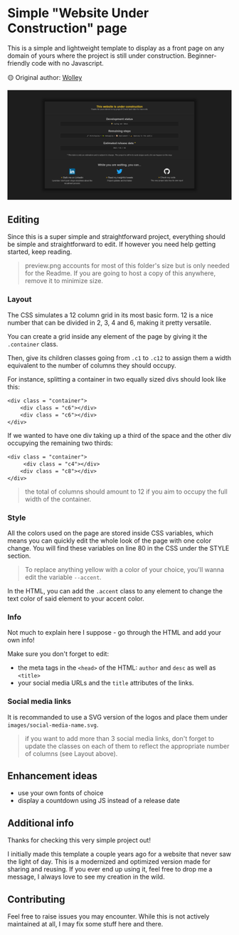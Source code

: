 # Simple "Website Under Construction" page

This is a simple and lightweight template to display as a front page on any domain of yours where the project is still under construction.
Beginner-friendly code with no Javascript.

🟡 Original author: [Wolley](https://github.com/wolleydev)

![Template preview](preview.png)

## Editing
Since this is a super simple and straightforward project, everything should be simple and straightforward to edit. If however you need help getting started, keep reading.

> preview.png accounts for most of this folder's size but is only needed for the Readme. If you are going to host a copy of this anywhere, remove it to minimize size.

### Layout
The CSS simulates a 12 column grid in its most basic form. 12 is a nice number that can be divided in 2, 3, 4 and 6, making it pretty versatile.

You can create a grid inside any element of the page by giving it the `.container` class.

Then, give its children classes going from `.c1` to `.c12` to assign them a width equivalent to the number of columns they should occupy.

For instance, splitting a container in two equally sized divs should look like this:
```
<div class = "container">
    <div class = "c6"></div>
    <div class = "c6"></div>
</div>
```
If we wanted to have one div taking up a third of the space and the other div occupying the remaining two thirds:
```
<div class = "container">
     <div class = "c4"></div>
    <div class = "c8"></div>
</div>
```
> the total of columns should amount to 12 if you aim to occupy the full width of the container.

### Style
All the colors used on the page are stored inside CSS variables, which means you can quickly edit the whole look of the page with one color change.
You will find these variables on line 80 in the CSS under the STYLE section.

> To replace anything yellow with a color of your choice, you'll wanna edit the variable `--accent`.

In the HTML, you can add the `.accent` class to any element to change the text color of said element to your accent color.

### Info
Not much to explain here I suppose - go through the HTML and add your own info!

Make sure you don't forget to edit:
+ the meta tags in the `<head>` of the HTML: `author` and `desc` as well as `<title>`
+ your social media URLs and the `title` attributes of the links.

### Social media links
It is recommanded to use a SVG version of the logos and place them under `images/social-media-name.svg`.
> if you want to add more than 3 social media links, don't forget to update the classes on each of them to reflect the appropriate number of columns (see Layout above).

## Enhancement ideas
+ use your own fonts of choice
+ display a countdown using JS instead of a release date



## Additional info
Thanks for checking this very simple project out!

I initially made this template a couple years ago for a website that never saw the light of day. This is a modernized and optimized version made for sharing and reusing.
If you ever end up using it, feel free to drop me a message, I always love to see my creation in the wild.

## Contributing
Feel free to raise issues you may encounter. While this is not actively maintained at all, I may fix some stuff here and there.
